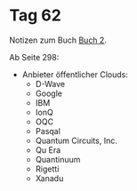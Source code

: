 # Tag 62

Notizen zum Buch [Buch 2](../Buch2.md).

Ab Seite 298:
* Anbieter öffentlicher Clouds:
  - D-Wave
  - Google
  - IBM
  - IonQ
  - OQC
  - Pasqal
  - Quantum Circuits, Inc.
  - Qu Era
  - Quantinuum
  - Rigetti
  - Xanadu
